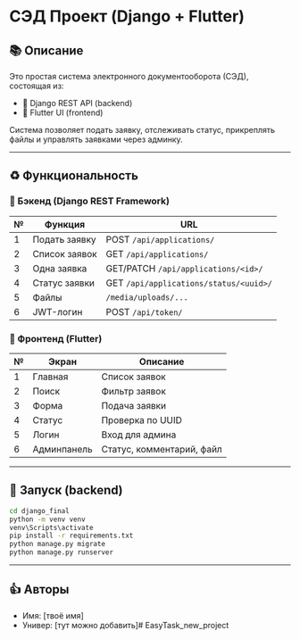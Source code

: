 # СЭД Проект (Django + Flutter)

## 📚 Описание
Это простая система электронного документооборота (СЭД), состоящая из:
- 🤖 Django REST API (backend)
- 📱 Flutter UI (frontend)

Система позволяет подать заявку, отслеживать статус, прикреплять файлы и управлять заявками через админку.

---

## ♻ Функциональность

### 📁 Бэкенд (Django REST Framework)
| № | Функция | URL |
|----|----------------------|-------------------------------|
| 1  | Подать заявку     | POST `/api/applications/`       |
| 2  | Список заявок     | GET `/api/applications/`        |
| 3  | Одна заявка     | GET/PATCH `/api/applications/<id>/` |
| 4  | Статус заявки     | GET `/api/applications/status/<uuid>/` |
| 5  | Файлы           | `/media/uploads/...`            |
| 6  | JWT-логин         | POST `/api/token/`              |

### 📱 Фронтенд (Flutter)
| № | Экран | Описание |
|----|----------|-------------------------------|
| 1  | Главная       | Список заявок              |
| 2  | Поиск         | Фильтр заявок               |
| 3  | Форма         | Подача заявки               |
| 4  | Статус       | Проверка по UUID            |
| 5  | Логин         | Вход для админа         |
| 6  | Админпанель   | Статус, комментарий, файл |

---

## 🚀 Запуск (backend)
```bash
cd django_final
python -m venv venv
venv\Scripts\activate
pip install -r requirements.txt
python manage.py migrate
python manage.py runserver
```

---

## 👍 Авторы
- Имя: [твоё имя]
- Универ: [тут можно добавить]# EasyTask_new_project
